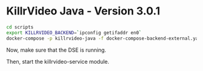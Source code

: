 # KillrVideo Java - Version 3.0.1 #

```bash
cd scripts
export KILLRVIDEO_BACKEND=`ipconfig getifaddr en0`
docker-compose -p killrvideo-java -f docker-compose-backend-external.yaml up -d
```

Now, make sure that the DSE is running.

Then, start the killrvideo-service module.


